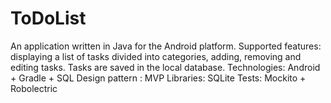 # ToDoList
An application written in Java for the Android platform. 
Supported features: displaying a list of tasks divided into categories, adding, removing and editing tasks. 
Tasks are saved in the local database.
Technologies: Android + Gradle + SQL
Design pattern : MVP
Libraries: SQLite
Tests: Mockito + Robolectric
